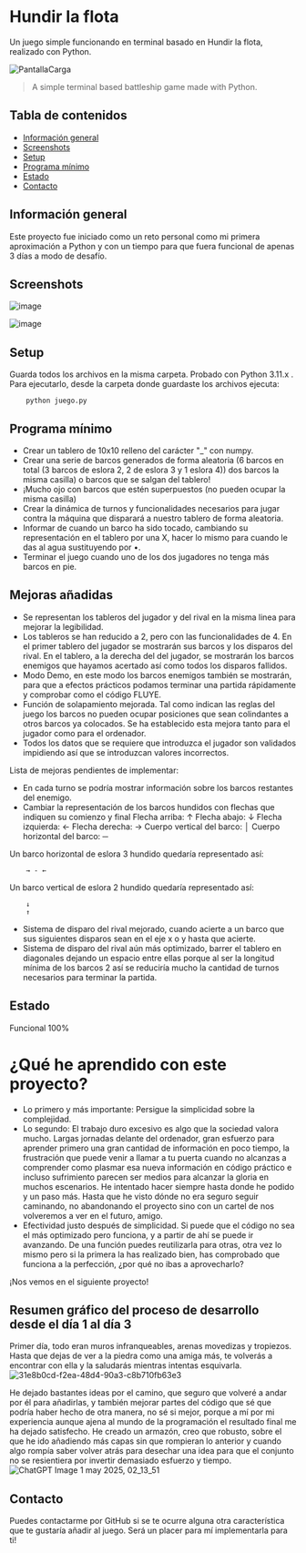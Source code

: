 # Hundir la flota
Un juego simple funcionando en terminal basado en Hundir la flota, realizado con Python.

![PantallaCarga](https://github.com/user-attachments/assets/f3bbb110-bfa5-4881-9539-6ba7e33396d0)

> A simple terminal based battleship game made with Python.

## Tabla de contenidos
* [Información general](#general-info)
* [Screenshots](#screenshots)
* [Setup](#setup)
* [Programa mínimo](#features)
* [Estado](#status)
* [Contacto](#contact)

## Información general
Este proyecto fue iniciado como un reto personal como mi primera aproximación a Python y con un tiempo para que fuera funcional de apenas 3 días a modo de desafío.

## Screenshots
![image](https://github.com/user-attachments/assets/da3fd16d-cb33-4450-86fa-61db30011fdc)

![image](https://github.com/user-attachments/assets/cb28a1fd-deda-4914-83ad-4ed37379f733)


## Setup
Guarda todos los archivos en la misma carpeta. Probado con Python 3.11.x . Para ejecutarlo, desde la carpeta donde guardaste los archivos ejecuta:
```console
    python juego.py
```

## Programa mínimo 
* Crear un tablero de 10x10 relleno del carácter "_" con numpy.
* Crear una serie de barcos generados de forma aleatoria (6 barcos en total (3 barcos de eslora 2, 2 de eslora 3 y 1 eslora 4)) 
  dos barcos la misma casilla) o barcos que se salgan del tablero!
* ¡Mucho ojo con barcos que estén superpuestos (no pueden ocupar la misma casilla)
* Crear la dinámica de turnos y funcionalidades necesarios para jugar contra la máquina que disparará a nuestro tablero de forma aleatoria.
* Informar de cuando un barco ha sido tocado, cambiando su representación en el tablero por una X, hacer lo mismo para cuando le das al agua sustituyendo por •.
* Terminar el juego cuando uno de los dos jugadores no tenga más barcos en pie.


## Mejoras añadidas
 * Se representan los tableros del jugador y del rival en la misma linea para mejorar la legibilidad.
 * Los tableros se han reducido a 2, pero con las funcionalidades de 4. En el primer tablero del jugador se mostrarán sus barcos y los disparos del rival. En el tablero, a la derecha del
   del jugador, se mostrarán los barcos enemigos que hayamos acertado así como todos los disparos fallidos.
 * Modo Demo, en este modo los barcos enemigos también se mostrarán, para que a efectos prácticos podamos terminar una partida rápidamente y comprobar como el código FLUYE.
 * Función de solapamiento mejorada. Tal como indican las reglas del juego los barcos no pueden ocupar posiciones que sean colindantes a otros barcos ya colocados. Se ha establecido esta mejora tanto para el jugador como para el ordenador.
 *  Todos los datos que se requiere que introduzca el jugador son validados impidiendo así que se introduzcan valores incorrectos.

Lista de mejoras pendientes de implementar:
* En cada turno se podría mostrar información sobre los barcos restantes del enemigo.
* Cambiar la representación de los barcos hundidos con flechas que indiquen su comienzo y final
Flecha arriba: ↑
Flecha abajo: ↓
Flecha izquierda: ←
Flecha derecha: →
Cuerpo vertical del barco: │
Cuerpo horizontal del barco: ─

Un barco horizontal de eslora 3 hundido quedaría representado así:
```console
    → - ←
```
Un barco vertical de eslora 2 hundido quedaría representado así:
```console
    ↓
    ↑
```
* Sistema de disparo del rival mejorado, cuando acierte a un barco que sus siguientes disparos sean en el eje x o y hasta que acierte.
* Sistema de disparo del rival aún más optimizado, barrer el tablero en diagonales dejando un espacio entre ellas porque al ser la longitud mínima de los barcos 2 así se reduciría mucho la cantidad de turnos necesarios para terminar la partida.

## Estado
Funcional 100%

# ¿Qué he aprendido con este proyecto?

* Lo primero y más importante: Persigue la simplicidad sobre la complejidad.
* Lo segundo: El trabajo duro excesivo es algo que la sociedad valora mucho. Largas jornadas delante del ordenador, gran esfuerzo para aprender primero una gran cantidad de información en poco tiempo, la frustración que puede venir a llamar a tu puerta cuando no alcanzas a comprender como plasmar esa nueva información en código práctico e incluso sufrimiento parecen ser medios para alcanzar la gloria en muchos escenarios. He intentado hacer siempre hasta donde he podido y un paso más. Hasta que he visto dónde no era seguro seguir caminando, no abandonando el proyecto sino con un cartel de nos volveremos a ver en el futuro, amigo.
* Efectividad justo después de simplicidad. Si puede que el código no sea el más optimizado pero funciona, y a partir de ahí se puede ir avanzando. De una función puedes reutilizarla para otras, otra vez lo mismo pero si la primera la has realizado bien, has comprobado que funciona a la perfección, ¿por qué no ibas a aprovecharlo?

¡Nos vemos en el siguiente proyecto!

## Resumen gráfico del proceso de desarrollo desde el día 1 al día 3
Primer día, todo eran muros infranqueables, arenas movedizas y tropiezos. Hasta que dejas de ver a la piedra como una amiga más, te volverás a encontrar con ella y la saludarás mientras intentas esquivarla.
![31e8b0cd-f2ea-48d4-90a3-c8b710fb63e3](https://github.com/user-attachments/assets/3c94865c-63ba-4fe6-8d5d-58e1bbc02f2a)

He dejado bastantes ideas por el camino, que seguro que volveré a andar por él para añadirlas, y también mejorar partes del código que sé que podría haber hecho de otra manera, no sé si mejor, porque a mí por mi experiencia aunque ajena al mundo de la programación el resultado final me ha dejado satisfecho. He creado un armazón, creo que robusto, sobre el que he ido añadiendo más capas sin que rompieran lo anterior y cuando algo rompía saber volver atrás para desechar una idea para que el conjunto no se resientiera por invertir demasiado esfuerzo y tiempo.
![ChatGPT Image 1 may 2025, 02_13_51](https://github.com/user-attachments/assets/1ea5d5e5-6b5a-4f7f-9009-a9fff7531780)



## Contacto
Puedes contactarme por GitHub si se te ocurre alguna otra característica que te gustaría añadir al juego.
Será un placer para mí implementarla para ti! 
